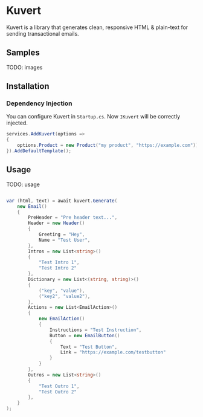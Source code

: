 ﻿# Kuvert

Kuvert is a library that generates clean, responsive HTML & plain-text for sending transactional emails.

## Samples
TODO: images

## Installation

### Dependency Injection

You can configure Kuvert in `Startup.cs`. Now `IKuvert` will be correctly injected.
```csharp
services.AddKuvert(options =>
{
    options.Product = new Product("my product", "https://example.com"));
}).AddDefaultTemplate();
```

## Usage
TODO: usage

```csharp

var (html, text) = await kuvert.Generate(
    new Email()
    {
        PreHeader = "Pre header text...",
        Header = new Header()
        {
            Greeting = "Hey",
            Name = "Test User",
        },
        Intros = new List<string>()
        {
            "Test Intro 1",
            "Test Intro 2"
        },
        Dictionary = new List<(string, string)>()
        {
            ("key", "value"),
            ("key2", "value2"),
        },
        Actions = new List<EmailAction>()
        {
            new EmailAction()
            {
                Instructions = "Test Instruction",
                Button = new EmailButton()
                {
                    Text = "Test Button",
                    Link = "https://example.com/testbutton"
                }
            }
        },
        Outros = new List<string>()
        {
            "Test Outro 1",
            "Test Outro 2"
        },
    }
);

```
